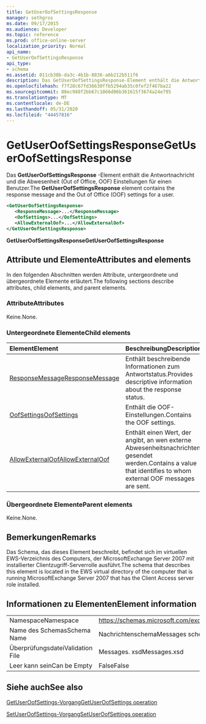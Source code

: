 ```yaml
---
title: GetUserOofSettingsResponse
manager: sethgros
ms.date: 09/17/2015
ms.audience: Developer
ms.topic: reference
ms.prod: office-online-server
localization_priority: Normal
api_name:
- GetUserOofSettingsResponse
api_type:
- schema
ms.assetid: 011cb38b-da3c-4b1b-8836-a6b212b511f6
description: Das GetUserOofSettingsResponse-Element enthält die Antwortnachricht und die Abwesenheit (Out of Office, OOF) Einstellungen für einen Benutzer.
ms.openlocfilehash: f7f28c67fd36630ffb5294ab35c0fef2f467ba22
ms.sourcegitcommit: 88ec988f2bb67c1866d06b361615f3674a24e795
ms.translationtype: MT
ms.contentlocale: de-DE
ms.lasthandoff: 05/31/2020
ms.locfileid: "44457816"
---
```

# <a name="getuseroofsettingsresponse"></a><span data-ttu-id="0b7a6-103">GetUserOofSettingsResponse</span><span class="sxs-lookup"><span data-stu-id="0b7a6-103">GetUserOofSettingsResponse</span></span>

<span data-ttu-id="0b7a6-104">Das **GetUserOofSettingsResponse** -Element enthält die Antwortnachricht und die Abwesenheit (Out of Office, OOF) Einstellungen für einen Benutzer.</span><span class="sxs-lookup"><span data-stu-id="0b7a6-104">The **GetUserOofSettingsResponse** element contains the response message and the Out of Office (OOF) settings for a user.</span></span> 
  
```xml
<GetUserOofSettingsResponse>
   <ResponseMessage>...</ResponseMessage>
   <OofSettings>...</OofSettings>
   <AllowExternalOof>...</AllowExternalOof>
</GetUserOofSettingsResponse>
```

 <span data-ttu-id="0b7a6-105">**GetUserOofSettingsResponse**</span><span class="sxs-lookup"><span data-stu-id="0b7a6-105">**GetUserOofSettingsResponse**</span></span>
## <a name="attributes-and-elements"></a><span data-ttu-id="0b7a6-106">Attribute und Elemente</span><span class="sxs-lookup"><span data-stu-id="0b7a6-106">Attributes and elements</span></span>

<span data-ttu-id="0b7a6-107">In den folgenden Abschnitten werden Attribute, untergeordnete und übergeordnete Elemente erläutert.</span><span class="sxs-lookup"><span data-stu-id="0b7a6-107">The following sections describe attributes, child elements, and parent elements.</span></span>
  
### <a name="attributes"></a><span data-ttu-id="0b7a6-108">Attribute</span><span class="sxs-lookup"><span data-stu-id="0b7a6-108">Attributes</span></span>

<span data-ttu-id="0b7a6-109">Keine.</span><span class="sxs-lookup"><span data-stu-id="0b7a6-109">None.</span></span>
  
### <a name="child-elements"></a><span data-ttu-id="0b7a6-110">Untergeordnete Elemente</span><span class="sxs-lookup"><span data-stu-id="0b7a6-110">Child elements</span></span>

|<span data-ttu-id="0b7a6-111">**Element**</span><span class="sxs-lookup"><span data-stu-id="0b7a6-111">**Element**</span></span>|<span data-ttu-id="0b7a6-112">**Beschreibung**</span><span class="sxs-lookup"><span data-stu-id="0b7a6-112">**Description**</span></span>|
|:-----|:-----|
|[<span data-ttu-id="0b7a6-113">ResponseMessage</span><span class="sxs-lookup"><span data-stu-id="0b7a6-113">ResponseMessage</span></span>](responsemessage.md) <br/> |<span data-ttu-id="0b7a6-114">Enthält beschreibende Informationen zum Antwortstatus.</span><span class="sxs-lookup"><span data-stu-id="0b7a6-114">Provides descriptive information about the response status.</span></span>  <br/> |
|[<span data-ttu-id="0b7a6-115">OofSettings</span><span class="sxs-lookup"><span data-stu-id="0b7a6-115">OofSettings</span></span>](oofsettings.md) <br/> |<span data-ttu-id="0b7a6-116">Enthält die OOF-Einstellungen.</span><span class="sxs-lookup"><span data-stu-id="0b7a6-116">Contains the OOF settings.</span></span>  <br/> |
|[<span data-ttu-id="0b7a6-117">AllowExternalOof</span><span class="sxs-lookup"><span data-stu-id="0b7a6-117">AllowExternalOof</span></span>](allowexternaloof.md) <br/> |<span data-ttu-id="0b7a6-118">Enthält einen Wert, der angibt, an wen externe Abwesenheitsnachrichten gesendet werden.</span><span class="sxs-lookup"><span data-stu-id="0b7a6-118">Contains a value that identifies to whom external OOF messages are sent.</span></span>  <br/> |
   
### <a name="parent-elements"></a><span data-ttu-id="0b7a6-119">Übergeordnete Elemente</span><span class="sxs-lookup"><span data-stu-id="0b7a6-119">Parent elements</span></span>

<span data-ttu-id="0b7a6-120">Keine.</span><span class="sxs-lookup"><span data-stu-id="0b7a6-120">None.</span></span>
  
## <a name="remarks"></a><span data-ttu-id="0b7a6-121">Bemerkungen</span><span class="sxs-lookup"><span data-stu-id="0b7a6-121">Remarks</span></span>

<span data-ttu-id="0b7a6-122">Das Schema, das dieses Element beschreibt, befindet sich im virtuellen EWS-Verzeichnis des Computers, der MicrosoftExchange Server 2007 mit installierter Clientzugriff-Serverrolle ausführt.</span><span class="sxs-lookup"><span data-stu-id="0b7a6-122">The schema that describes this element is located in the EWS virtual directory of the computer that is running MicrosoftExchange Server 2007 that has the Client Access server role installed.</span></span>
  
## <a name="element-information"></a><span data-ttu-id="0b7a6-123">Informationen zu Elementen</span><span class="sxs-lookup"><span data-stu-id="0b7a6-123">Element information</span></span>

|||
|:-----|:-----|
|<span data-ttu-id="0b7a6-124">Namespace</span><span class="sxs-lookup"><span data-stu-id="0b7a6-124">Namespace</span></span>  <br/> |https://schemas.microsoft.com/exchange/services/2006/messages  <br/> |
|<span data-ttu-id="0b7a6-125">Name des Schemas</span><span class="sxs-lookup"><span data-stu-id="0b7a6-125">Schema Name</span></span>  <br/> |<span data-ttu-id="0b7a6-126">Nachrichtenschema</span><span class="sxs-lookup"><span data-stu-id="0b7a6-126">Messages schema</span></span>  <br/> |
|<span data-ttu-id="0b7a6-127">Überprüfungsdatei</span><span class="sxs-lookup"><span data-stu-id="0b7a6-127">Validation File</span></span>  <br/> |<span data-ttu-id="0b7a6-128">Messages. xsd</span><span class="sxs-lookup"><span data-stu-id="0b7a6-128">Messages.xsd</span></span>  <br/> |
|<span data-ttu-id="0b7a6-129">Leer kann sein</span><span class="sxs-lookup"><span data-stu-id="0b7a6-129">Can be Empty</span></span>  <br/> |<span data-ttu-id="0b7a6-130">False</span><span class="sxs-lookup"><span data-stu-id="0b7a6-130">False</span></span>  <br/> |
   
## <a name="see-also"></a><span data-ttu-id="0b7a6-131">Siehe auch</span><span class="sxs-lookup"><span data-stu-id="0b7a6-131">See also</span></span>



[<span data-ttu-id="0b7a6-132">GetUserOofSettings-Vorgang</span><span class="sxs-lookup"><span data-stu-id="0b7a6-132">GetUserOofSettings operation</span></span>](getuseroofsettings-operation.md)
  
[<span data-ttu-id="0b7a6-133">SetUserOofSettings-Vorgang</span><span class="sxs-lookup"><span data-stu-id="0b7a6-133">SetUserOofSettings operation</span></span>](setuseroofsettings-operation.md)


